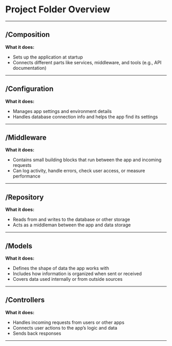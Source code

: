 # Project Folder Overview

---

## /Composition

**What it does:**  
- Sets up the application at startup  
- Connects different parts like services, middleware, and tools (e.g., API documentation)

---

## /Configuration

**What it does:**  
- Manages app settings and environment details  
- Handles database connection info and helps the app find its settings

---

## /Middleware

**What it does:**  
- Contains small building blocks that run between the app and incoming requests  
- Can log activity, handle errors, check user access, or measure performance

---

## /Repository

**What it does:**  
- Reads from and writes to the database or other storage  
- Acts as a middleman between the app and data storage

---

## /Models

**What it does:**  
- Defines the shape of data the app works with  
- Includes how information is organized when sent or received  
- Covers data used internally or from outside sources

---

## /Controllers

**What it does:**  
- Handles incoming requests from users or other apps  
- Connects user actions to the app’s logic and data  
- Sends back responses

---
